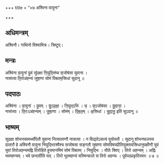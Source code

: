 +++
title = "०७ अश्विना वायुना"

+++
## अधिमन्त्रम्
अश्विनौ। गाथिनो विश्वामित्रः। त्रिष्टुप्।

## मन्त्रः
अश्वि॑ना वा॒युना॑ यु॒वं सु॑दक्षा नि॒युद्भि॑ष्च स॒जोष॑सा युवाना ।  
नास॑त्या ति॒रोअ॑ह्न्यं जुषा॒णा सोमं॑ पिबतम॒स्रिधा॑ सुदानू ॥

## पदपाठः
अश्वि॑ना । वा॒युना॑ । यु॒वम् । सु॒ऽद॒क्षा॒ । नि॒युत्ऽभिः॑ । च॒ । स॒ऽजोष॑सा । यु॒वा॒ना॒ ।  
नास॑त्या । ति॒रःऽअ॑ह्न्यम् । जु॒षा॒णा । सोम॑म् । पि॒ब॒त॒म् । अ॒स्रिधा॑ । सु॒दा॒नू॒ इति॑ सुऽदानू ॥

## भाष्यम्
सुदक्षा शोभनसामर्थ्योपेतौ युवाना नित्यतरुणौ नासत्या । न विद्यतेऽसत्यं युयोस्तौ । सुदानू शोभनफलस्य दातारौ हे अश्विनौ वायुना नियुद्भिरश्वैश्च सजोषसा सङ्गतौ जुषाणा सोमविषयप्रीतियुक्तावस्रिधानुपक्षीणौ युवं युवां तिरोअह्न्यमह्नि तिरोहिते हूयमानमिमं सोमं पिबतम् । नियुद्भिः । यौतेः क्विप् । तिरो अह्न्यम् । अह्नि भवमह्न्यम् । भवे छन्दसीति यत् । तिरो भूतमह्न्यं यस्मिन्काले स तिरो अह्न्यः । पूर्वपदप्रकृतिस्वरः ॥ ७ ॥